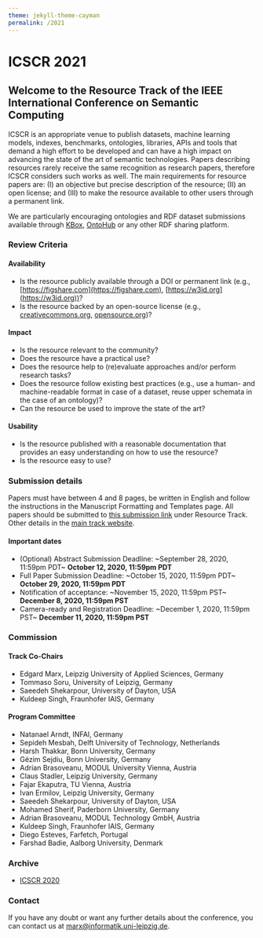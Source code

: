 ```yaml
---
theme: jekyll-theme-cayman
permalink: /2021
---
```


# ICSCR 2021

## Welcome to the Resource Track of the IEEE International Conference on Semantic Computing

ICSCR is an appropriate venue to publish datasets, machine learning models, indexes, benchmarks, ontologies, libraries, APIs and tools that demand a high effort to be developed and can have a high impact on advancing the state of the art of semantic technologies.
Papers describing resources rarely receive the same recognition as research papers, therefore ICSCR considers such works as well. The main requirements for resource papers are: (I) an objective but precise description of the resource; (II) an open license; and (III) to make the resource available to other users through a permanent link.

We are particularly encouraging ontologies and RDF dataset submissions available through [KBox](https://github.com/AKSW/KBox), [OntoHub](https://ontohub.org/) or any other RDF sharing platform.

### Review Criteria

#### Availability
* Is the resource publicly available through a DOI or permanent link (e.g., [https://figshare.com](https://figshare.com), [https://w3id.org](https://w3id.org))?
* Is the resource backed by an open-source license (e.g., [creativecommons.org](https://creativecommons.org), [opensource.org](https://opensource.org))?

#### Impact
* Is the resource relevant to the community?
* Does the resource have a practical use?
* Does the resource help to (re)evaluate approaches and/or perform research tasks?
* Does the resource follow existing best practices (e.g., use a human- and machine-readable format in case of a dataset, reuse upper schemata in the case of an ontology)?
* Can the resource be used to improve the state of the art?
 
#### Usability
* Is the resource published with a reasonable documentation that provides an easy understanding on how to use the resource?
* Is the resource easy to use?

### Submission details
Papers must have between 4 and 8 pages, be written in English and follow the instructions in the Manuscript Formatting and Templates page.
All papers should be submitted to [this submission link](https://easychair.org/conferences/?conf=icsc2021) under Resource Track. Other details in the [main track website](https://www.ieee-icsc.org/).

#### Important dates
* (Optional) Abstract Submission Deadline: ~September 28, 2020, 11:59pm PDT~ **October 12, 2020, 11:59pm PDT**
* Full Paper Submission Deadline: ~October 15, 2020, 11:59pm PDT~ **October 29, 2020, 11:59pm PDT**
* Notification of acceptance: ~November 15, 2020, 11:59pm PST~ **December 8, 2020, 11:59pm PST**
* Camera-ready and Registration Deadline: ~December 1, 2020, 11:59pm PST~ **December 11, 2020, 11:59pm PST**

### Commission
#### Track Co-Chairs
* Edgard Marx, Leipzig University of Applied Sciences, Germany
* Tommaso Soru, University of Leipzig, Germany
* Saeedeh Shekarpour, University of Dayton, USA
* Kuldeep Singh, Fraunhofer IAIS, Germany

#### Program Committee
* Natanael Arndt, INFAI, Germany
* Sepideh Mesbah, Delft University of Technology, Netherlands
* Harsh Thakkar, Bonn University, Germany
* Gëzim Sejdiu, Bonn University, Germany
* Adrian Brasoveanu, MODUL University Vienna, Austria
* Claus Stadler, Leipzig University, Germany
* Fajar Ekaputra, TU Vienna, Austria
* Ivan Ermilov, Leipzig University, Germany
* Saeedeh Shekarpour, University of Dayton, USA
* Mohamed Sherif, Paderborn University, Germany
* Adrian Brasoveanu, MODUL Technology GmbH, Austria
* Kuldeep Singh, Fraunhofer IAIS, Germany
* Diego Esteves, Farfetch, Portugal
* Farshad Badie, Aalborg University, Denmark

### Archive

* [ICSCR 2020](./2020/)

### Contact
If you have any doubt or want any further details about the conference, you can contact us at [marx@informatik.uni-leipzig.de](mailto:marx@informatik.uni-leipzig.de).
